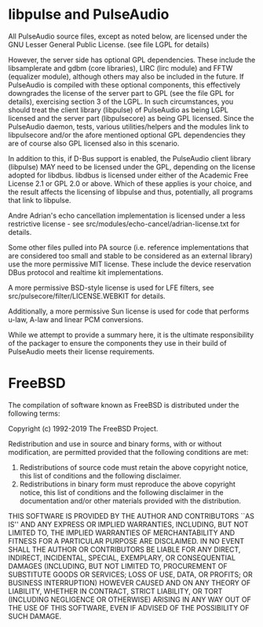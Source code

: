 # libpulse and PulseAudio #

All PulseAudio source files, except as noted below, are licensed under the GNU
Lesser General Public License. (see file LGPL for details)

However, the server side has optional GPL dependencies.  These include the
libsamplerate and gdbm (core libraries), LIRC (lirc module) and FFTW (equalizer
module), although others may also be included in the future.  If PulseAudio is
compiled with these optional components, this effectively downgrades the
license of the server part to GPL (see the file GPL for details), exercising
section 3 of the LGPL.  In such circumstances, you should treat the client
library (libpulse) of PulseAudio as being LGPL licensed and the server part
(libpulsecore) as being GPL licensed.  Since the PulseAudio daemon, tests,
various utilities/helpers and the modules link to libpulsecore and/or the afore
mentioned optional GPL dependencies they are of course also GPL licensed also
in this scenario.

In addition to this, if D-Bus support is enabled, the PulseAudio client library
(libpulse) MAY need to be licensed under the GPL, depending on the license
adopted for libdbus. libdbus is licensed under either of the Academic Free
License 2.1 or GPL 2.0 or above. Which of these applies is your choice, and the
result affects the licensing of libpulse and thus, potentially, all programs
that link to libpulse.

Andre Adrian's echo cancellation implementation is licensed under a less
restrictive license - see src/modules/echo-cancel/adrian-license.txt for
details.

Some other files pulled into PA source (i.e. reference implementations that are
considered too small and stable to be considered as an external library) use the
more permissive MIT license. These include the device reservation DBus protocol
and realtime kit implementations.

A more permissive BSD-style license is used for LFE filters, see
src/pulsecore/filter/LICENSE.WEBKIT for details.

Additionally, a more permissive Sun license is used for code that performs
u-law, A-law and linear PCM conversions.

While we attempt to provide a summary here, it is the ultimate responsibility of
the packager to ensure the components they use in their build of PulseAudio
meets their license requirements.

# FreeBSD #

The compilation of software known as FreeBSD is distributed under the
following terms:

Copyright (c) 1992-2019 The FreeBSD Project.

Redistribution and use in source and binary forms, with or without
modification, are permitted provided that the following conditions
are met:
1. Redistributions of source code must retain the above copyright
   notice, this list of conditions and the following disclaimer.
2. Redistributions in binary form must reproduce the above copyright
   notice, this list of conditions and the following disclaimer in the
   documentation and/or other materials provided with the distribution.

THIS SOFTWARE IS PROVIDED BY THE AUTHOR AND CONTRIBUTORS ``AS IS'' AND
ANY EXPRESS OR IMPLIED WARRANTIES, INCLUDING, BUT NOT LIMITED TO, THE
IMPLIED WARRANTIES OF MERCHANTABILITY AND FITNESS FOR A PARTICULAR PURPOSE
ARE DISCLAIMED.  IN NO EVENT SHALL THE AUTHOR OR CONTRIBUTORS BE LIABLE
FOR ANY DIRECT, INDIRECT, INCIDENTAL, SPECIAL, EXEMPLARY, OR CONSEQUENTIAL
DAMAGES (INCLUDING, BUT NOT LIMITED TO, PROCUREMENT OF SUBSTITUTE GOODS
OR SERVICES; LOSS OF USE, DATA, OR PROFITS; OR BUSINESS INTERRUPTION)
HOWEVER CAUSED AND ON ANY THEORY OF LIABILITY, WHETHER IN CONTRACT, STRICT
LIABILITY, OR TORT (INCLUDING NEGLIGENCE OR OTHERWISE) ARISING IN ANY WAY
OUT OF THE USE OF THIS SOFTWARE, EVEN IF ADVISED OF THE POSSIBILITY OF
SUCH DAMAGE.
